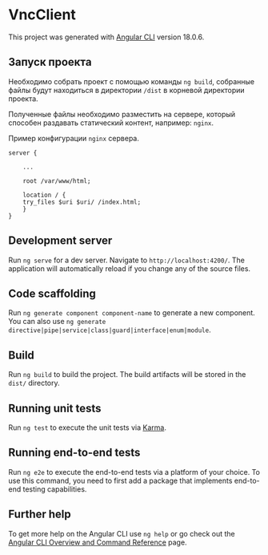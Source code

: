 # VncClient

This project was generated with [Angular CLI](https://github.com/angular/angular-cli) version 18.0.6.

## Запуск проекта

Необходимо собрать проект с помощью команды `ng build`, собранные файлы будут находиться в директории `/dist` в корневой директории проекта.

Полученные файлы необходимо разместить на сервере, который способен раздавать статический контент, например: `nginx`.

Пример конфигурации `nginx` сервера.
```
server {

    ...

    root /var/www/html;

    location / {
	try_files $uri $uri/ /index.html;
    }
}
```

## Development server

Run `ng serve` for a dev server. Navigate to `http://localhost:4200/`. The application will automatically reload if you change any of the source files.

## Code scaffolding

Run `ng generate component component-name` to generate a new component. You can also use `ng generate directive|pipe|service|class|guard|interface|enum|module`.

## Build

Run `ng build` to build the project. The build artifacts will be stored in the `dist/` directory.

## Running unit tests

Run `ng test` to execute the unit tests via [Karma](https://karma-runner.github.io).

## Running end-to-end tests

Run `ng e2e` to execute the end-to-end tests via a platform of your choice. To use this command, you need to first add a package that implements end-to-end testing capabilities.

## Further help

To get more help on the Angular CLI use `ng help` or go check out the [Angular CLI Overview and Command Reference](https://angular.dev/tools/cli) page.
